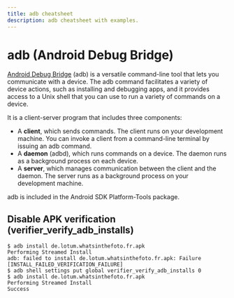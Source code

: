 ```yaml
---
title: adb cheatsheet
description: adb cheatsheet with examples.
---
```


# adb (Android Debug Bridge)

[Android Debug Bridge](https://developer.android.com/studio/command-line/adb) (adb) is a versatile command-line tool that lets you communicate with a device. The adb command facilitates a variety of device actions, such as installing and debugging apps, and it provides access to a Unix shell that you can use to run a variety of commands on a device.

It is a client-server program that includes three components:
* A **client**, which sends commands. The client runs on your development machine. You can invoke a client from a command-line terminal by issuing an adb command.
* A **daemon** (adbd), which runs commands on a device. The daemon runs as a background process on each device.
* A **server**, which manages communication between the client and the daemon. The server runs as a background process on your development machine.

adb is included in the Android SDK Platform-Tools package.

## Disable APK verification (verifier_verify_adb_installs)

```shell
$ adb install de.lotum.whatsinthefoto.fr.apk 
Performing Streamed Install
adb: failed to install de.lotum.whatsinthefoto.fr.apk: Failure [INSTALL_FAILED_VERIFICATION_FAILURE]
$ adb shell settings put global verifier_verify_adb_installs 0
$ adb install de.lotum.whatsinthefoto.fr.apk 
Performing Streamed Install
Success
```